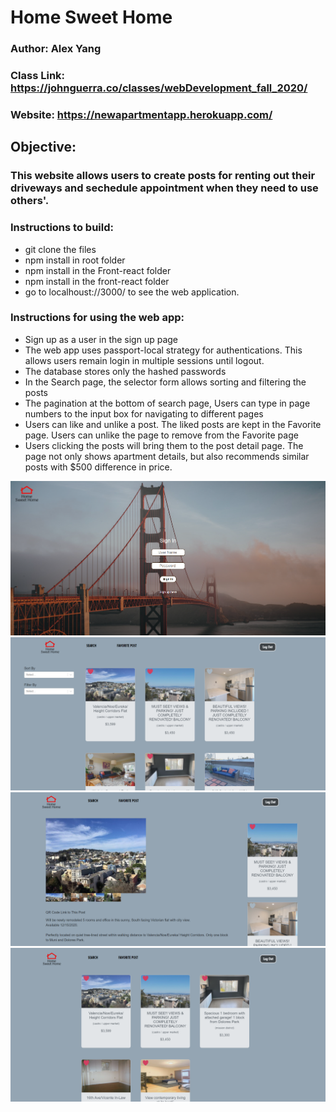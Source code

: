 # Home Sweet Home

### Author: Alex Yang 

### Class Link: https://johnguerra.co/classes/webDevelopment_fall_2020/
### Website: https://newapartmentapp.herokuapp.com/

## Objective:
### This website allows users to create posts for renting out their driveways and sechedule appointment when they need to use others'. 

### Instructions to build:
- git clone the files 
- npm install in root folder
- npm install in the Front-react folder  
- npm install in the front-react folder
- go to localhoust://3000/ to see the web application. 

### Instructions for using the web app:
- Sign up as a user in the sign up page
- The web app uses passport-local strategy for authentications. This allows users remain login in multiple sessions until logout. 
- The database stores only the hashed passwords
- In the Search page, the selector form allows sorting and filtering the posts
- The pagination at the bottom of search page, Users can type in page numbers to the input box for navigating to different pages
- Users can like and unlike a post. The liked posts are kept in the Favorite page. Users can unlike the page to remove from the Favorite page
- Users clicking the posts will bring them to the post detail page. The page not only shows apartment details, but also recommends similar posts with $500 difference in price.

![alt text](https://github.com/AZYDEVE/apartment_search/blob/master/front-react/src/utility/images/loginPage.png)
![alt text](https://github.com/AZYDEVE/apartment_search/blob/master/front-react/src/utility/images/search%20page.png)
![alt text](https://github.com/AZYDEVE/apartment_search/blob/master/front-react/src/utility/images/postPage.png)
![alt text](https://github.com/AZYDEVE/apartment_search/blob/master/front-react/src/utility/images/favorite.png)



